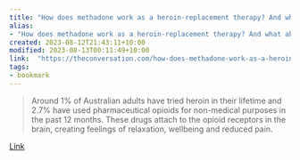 ```yaml
---
title: "How does methadone work as a heroin-replacement therapy? And what about the longer-acting buprenorphine?"
alias:
- "How does methadone work as a heroin-replacement therapy? And what about the longer-acting buprenorphine?"
created: 2023-08-12T21:43:11+10:00
modified: 2023-08-13T00:11:49+10:00
link:  "https://theconversation.com/how-does-methadone-work-as-a-heroin-replacement-therapy-and-what-about-the-longer-acting-buprenorphine-189692"
tags:
- bookmark
---
```


> Around 1% of Australian adults have tried heroin in their lifetime and 2.7% have used pharmaceutical opioids for non-medical purposes in the past 12 months. These drugs attach to the opioid receptors in the brain, creating feelings of relaxation, wellbeing and reduced pain.

[Link](https://theconversation.com/how-does-methadone-work-as-a-heroin-replacement-therapy-and-what-about-the-longer-acting-buprenorphine-189692)